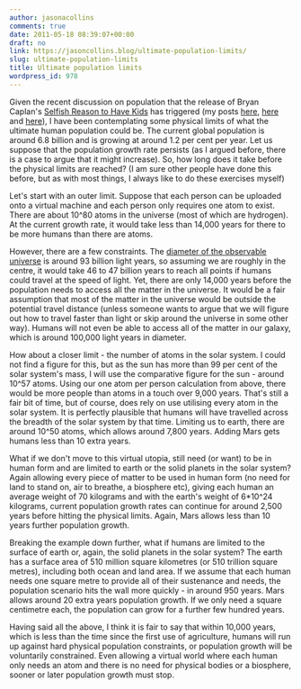 ```yaml
---
author: jasonacollins
comments: true
date: 2011-05-18 08:39:07+00:00
draft: no
link: https://jasoncollins.blog/ultimate-population-limits/
slug: ultimate-population-limits
title: Ultimate population limits
wordpress_id: 978
---
```


Given the recent discussion on population that the release of Bryan Caplan's [Selfish Reason to Have Kids](http://havemorekidsbook.com/) has triggered (my posts [here](../2011/05/libertarians-and-fertility/), [here](../2011/05/caplans-selfish-reasons-to-have-more-kids/) and [here](../2011/05/population-and-the-tragedy-of-the-commons/)), I have been contemplating some physical limits of what the ultimate human population could be. The current global population is around 6.8 billion and is growing at around 1.2 per cent per year. Let us suppose that the population growth rate persists (as I argued before, there is a case to argue that it might increase). So, how long does it take before the physical limits are reached? (I am sure other people have done this before, but as with most things, I always like to do these exercises myself)

Let's start with an outer limit. Suppose that each person can be uploaded onto a virtual machine and each person only requires one atom to exist. There are about 10^80 atoms in the universe (most of which are hydrogen). At the current growth rate, it would take less than 14,000 years for there to be more humans than there are atoms.

However, there are a few constraints. The [diameter of the observable universe](http://en.wikipedia.org/wiki/Observable_universe) is around 93 billion light years, so assuming we are roughly in the centre, it would take 46 to 47 billion years to reach all points if humans could travel at the speed of light. Yet, there are only 14,000 years before the population needs to access all the matter in the universe. It would be a fair assumption that most of the matter in the universe would be outside the potential travel distance (unless someone wants to argue that we will figure out how to travel faster than light or skip around the universe in some other way). Humans will not even be able to access all of the matter in our galaxy, which is around 100,000 light years in diameter.

How about a closer limit - the number of atoms in the solar system. I could not find a figure for this, but as the sun has more than 99 per cent of the solar system's mass, I will use the comparative figure for the sun - around 10^57 atoms. Using our one atom per person calculation from above, there would be more people than atoms in a touch over 9,000 years. That's still a fair bit of time, but of course, does rely on use utilising every atom in the solar system. It is perfectly plausible that humans will have travelled across the breadth of the solar system by that time. Limiting us to earth, there are around 10^50 atoms, which allows around 7,800 years. Adding Mars gets humans less than 10 extra years.

What if we don't move to this virtual utopia, still need (or want) to be in human form and are limited to earth or the solid planets in the solar system? Again allowing every piece of matter to be used in human form (no need for land to stand on, air to breathe, a biosphere etc), giving each human an average weight of 70 kilograms and with the earth's weight of 6*10^24 kilograms, current population growth rates can continue for around 2,500 years before hitting the physical limits. Again, Mars allows less than 10 years further population growth.

Breaking the example down further, what if humans are limited to the surface of earth or, again, the solid planets in the solar system? The earth has a surface area of 510 million square kilometres (or 510 trillion square metres), including both ocean and land area. If we assume that each human needs one square metre to provide all of their sustenance and needs, the population scenario hits the wall more quickly - in around 950 years. Mars allows around 20 extra years population growth. If we only need a square centimetre each, the population can grow for a further few hundred years.

Having said all the above, I think it is fair to say that within 10,000 years, which is less than the time since the first use of agriculture, humans will run up against hard physical population constraints, or population growth will be voluntarily constrained. Even allowing a virtual world where each human only needs an atom and there is no need for physical bodies or a biosphere, sooner or later population growth must stop.
